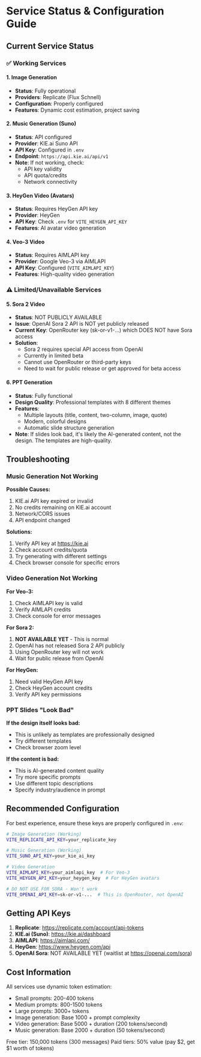 # Service Status & Configuration Guide

## Current Service Status

### ✅ Working Services

#### 1. **Image Generation**
- **Status**: Fully operational
- **Providers**: Replicate (Flux Schnell)
- **Configuration**: Properly configured
- **Features**: Dynamic cost estimation, project saving

#### 2. **Music Generation (Suno)**
- **Status**: API configured
- **Provider**: KIE.ai Suno API
- **API Key**: Configured in `.env`
- **Endpoint**: `https://api.kie.ai/api/v1`
- **Note**: If not working, check:
  - API key validity
  - API quota/credits
  - Network connectivity

#### 3. **HeyGen Video (Avatars)**
- **Status**: Requires HeyGen API key
- **Provider**: HeyGen
- **API Key**: Check `.env` for `VITE_HEYGEN_API_KEY`
- **Features**: AI avatar video generation

#### 4. **Veo-3 Video**
- **Status**: Requires AIMLAPI key
- **Provider**: Google Veo-3 via AIMLAPI
- **API Key**: Configured (`VITE_AIMLAPI_KEY`)
- **Features**: High-quality video generation

### ⚠️ Limited/Unavailable Services

#### 5. **Sora 2 Video**
- **Status**: NOT PUBLICLY AVAILABLE
- **Issue**: OpenAI Sora 2 API is NOT yet publicly released
- **Current Key**: OpenRouter key (sk-or-v1-...) which DOES NOT have Sora access
- **Solution**:
  - Sora 2 requires special API access from OpenAI
  - Currently in limited beta
  - Cannot use OpenRouter or third-party keys
  - Need to wait for public release or get approved for beta access

#### 6. **PPT Generation**
- **Status**: Fully functional
- **Design Quality**: Professional templates with 8 different themes
- **Features**:
  - Multiple layouts (title, content, two-column, image, quote)
  - Modern, colorful designs
  - Automatic slide structure generation
- **Note**: If slides look bad, it's likely the AI-generated content, not the design. The templates are high-quality.

## Troubleshooting

### Music Generation Not Working

**Possible Causes:**
1. KIE.ai API key expired or invalid
2. No credits remaining on KIE.ai account
3. Network/CORS issues
4. API endpoint changed

**Solutions:**
1. Verify API key at https://kie.ai
2. Check account credits/quota
3. Try generating with different settings
4. Check browser console for specific errors

### Video Generation Not Working

**For Veo-3:**
1. Check AIMLAPI key is valid
2. Verify AIMLAPI credits
3. Check console for error messages

**For Sora 2:**
1. **NOT AVAILABLE YET** - This is normal
2. OpenAI has not released Sora 2 API publicly
3. Using OpenRouter key will not work
4. Wait for public release from OpenAI

**For HeyGen:**
1. Need valid HeyGen API key
2. Check HeyGen account credits
3. Verify API key permissions

### PPT Slides "Look Bad"

**If the design itself looks bad:**
- This is unlikely as templates are professionally designed
- Try different templates
- Check browser zoom level

**If the content is bad:**
- This is AI-generated content quality
- Try more specific prompts
- Use different topic descriptions
- Specify industry/audience in prompt

## Recommended Configuration

For best experience, ensure these keys are properly configured in `.env`:

```bash
# Image Generation (Working)
VITE_REPLICATE_API_KEY=your_replicate_key

# Music Generation (Working)
VITE_SUNO_API_KEY=your_kie_ai_key

# Video Generation
VITE_AIMLAPI_KEY=your_aimlapi_key  # For Veo-3
VITE_HEYGEN_API_KEY=your_heygen_key  # For HeyGen avatars

# DO NOT USE FOR SORA - Won't work
VITE_OPENAI_API_KEY=sk-or-v1-...  # This is OpenRouter, not OpenAI
```

## Getting API Keys

1. **Replicate**: https://replicate.com/account/api-tokens
2. **KIE.ai (Suno)**: https://kie.ai/dashboard
3. **AIMLAPI**: https://aimlapi.com/
4. **HeyGen**: https://www.heygen.com/api
5. **OpenAI Sora**: NOT AVAILABLE YET (waitlist at https://openai.com/sora)

## Cost Information

All services use dynamic token estimation:
- Small prompts: 200-400 tokens
- Medium prompts: 800-1500 tokens
- Large prompts: 3000+ tokens
- Image generation: Base 1000 + prompt complexity
- Video generation: Base 5000 + duration (200 tokens/second)
- Music generation: Base 2000 + duration (50 tokens/second)

Free tier: 150,000 tokens (300 messages)
Paid tiers: 50% value (pay $2, get $1 worth of tokens)
